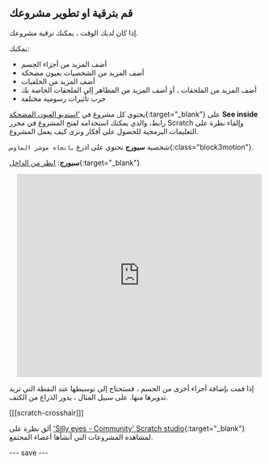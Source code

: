 ## قم بترقية او تطوير مشروعك

إذا كان لديك الوقت ، يمكنك ترقية مشروعك.

يمكنك:
- أضف المزيد من أجزاء الجسم
- أضف المزيد من الشخصيات بعيون مضحكة
- أضف المزيد من الخلفيات
- أضف المزيد من الملحقات ، أو أضف المزيد من المظاهر إلى الملحقات الخاصة بك
- جرب تأثيرات رسومية مختلفة

يحتوي كل مشروع في ['استديو العيون المضحكة](https://scratch.mit.edu/studios/29029028){:target="_blank"} على **See inside**  رابط، والذي يمكنك استخدامه لفتح المشروع في محرر Scratch وإلقاء نظرة على التعليمات البرمجية للحصول على أفكار ونرى كيف يعمل المشروع.

شخصية **سبورج** تحتوي على اذرع `باتجاه موشر الماوس`{:class="block3motion"}.

**سبورج**: [انظر من الداخل](https://scratch.mit.edu/projects/603397563/editor){:target="_blank"}
<div class="scratch-preview" style="margin-left: 15px;">
  <iframe allowtransparency="true" width="485" height="402" src="https://scratch.mit.edu/projects/embed/603397563/?autostart=false" frameborder="0"></iframe>
</div>

إذا قمت بإضافة أجزاء أخرى من الجسم ، فستحتاج إلى توسيطها عند النقطة التي تريد تدويرها منها. على سبيل المثال ، يدور الذراع من الكتف.

[[[scratch-crosshair]]]

ألق نظرة على ['Silly eyes - Community' Scratch studio](https://scratch.mit.edu/studios/29120534){:target="_blank"} لمشاهدة المشروعات التي أنشأها أعضاء المجتمع.

--- save ---
